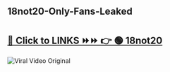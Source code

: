 
 ## 18not20-Only-Fans-Leaked

# <h2><a href="https://clipsfans.com/18not20&ref=git">🔗 Click to LINKS ⏩⏩ 👉 🟢 18not20 </a></h2>

<a href="https://clipsfans.com/18not20&ref=git" rel="nofollow" data-target="animated-image.originalLink"><img src="https://i.ibb.co.com/xMMVF88/686577567.gif" alt="Viral Video Original" style="max-width: 100%; display: inline-block;" data-target="animated-image.originalImage"></a>

